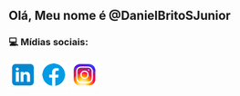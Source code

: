 ## Olá, Meu nome é @DanielBritoSJunior

### :computer: Mídias sociais:
[<img src="https://raw.githubusercontent.com/DanielBritoSJunior/DanielBritoSJunior/main//linkedin.svg" width="50">](www.linkedin.com/in/daniel-brito-da-silva-júnior-20b83b315) 
[<img src="https://raw.githubusercontent.com/DanielBritoSJunior/DanielBritoSJunior/main//facebook.svg" width="50">](https://www.facebook.com/DanielBritodaSJunior) 
[<img src="https://raw.githubusercontent.com/DanielBritoSJunior/DanielBritoSJunior/main/instagram.svg" width="50">](https://www.instagram.com/daniel.junior_9)

<!---
DanielBritoSJunior/DanielBritoSJunior is a ✨ special ✨ repository because its `README.md` (this file) appears on your GitHub profile.
You can click the Preview link to take a look at your changes.
--->
